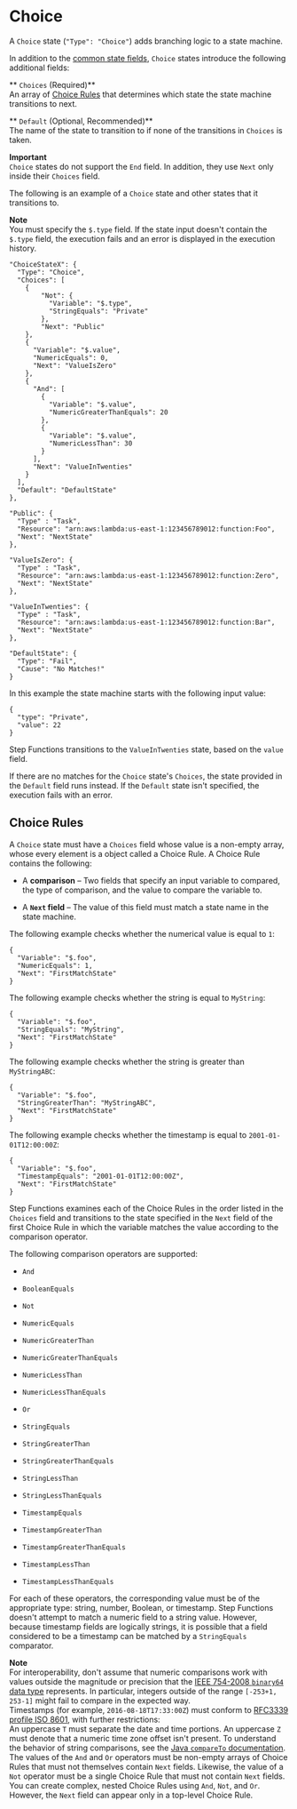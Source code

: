 # Choice<a name="amazon-states-language-choice-state"></a>

A `Choice` state \(`"Type": "Choice"`\) adds branching logic to a state machine\.

In addition to the [common state fields](amazon-states-language-states.md#amazon-states-language-common-fields), `Choice` states introduce the following additional fields:

** `Choices` \(Required\)**  
An array of [Choice Rules](#amazon-states-language-choice-state-rules) that determines which state the state machine transitions to next\.

** `Default` \(Optional, Recommended\)**  
The name of the state to transition to if none of the transitions in `Choices` is taken\.

**Important**  
 `Choice` states do not support the `End` field\. In addition, they use `Next` only inside their `Choices` field\.

The following is an example of a `Choice` state and other states that it transitions to\.

**Note**  
You must specify the `$.type` field\. If the state input doesn't contain the `$.type` field, the execution fails and an error is displayed in the execution history\.

```
"ChoiceStateX": {
  "Type": "Choice",
  "Choices": [
    {
        "Not": {
          "Variable": "$.type",
          "StringEquals": "Private"
        },
        "Next": "Public"
    },
    {
      "Variable": "$.value",
      "NumericEquals": 0,
      "Next": "ValueIsZero"
    },
    {
      "And": [
        {
          "Variable": "$.value",
          "NumericGreaterThanEquals": 20
        },
        {
          "Variable": "$.value",
          "NumericLessThan": 30
        }
      ],
      "Next": "ValueInTwenties"
    }
  ],
  "Default": "DefaultState"
},

"Public": {
  "Type" : "Task",
  "Resource": "arn:aws:lambda:us-east-1:123456789012:function:Foo",
  "Next": "NextState"
},

"ValueIsZero": {
  "Type" : "Task",
  "Resource": "arn:aws:lambda:us-east-1:123456789012:function:Zero",
  "Next": "NextState"
},

"ValueInTwenties": {
  "Type" : "Task",
  "Resource": "arn:aws:lambda:us-east-1:123456789012:function:Bar",
  "Next": "NextState"
},

"DefaultState": {
  "Type": "Fail",
  "Cause": "No Matches!"
}
```

In this example the state machine starts with the following input value:

```
{
  "type": "Private",
  "value": 22
}
```

Step Functions transitions to the `ValueInTwenties` state, based on the `value` field\.

If there are no matches for the `Choice` state's `Choices`, the state provided in the `Default` field runs instead\. If the `Default` state isn't specified, the execution fails with an error\.

## Choice Rules<a name="amazon-states-language-choice-state-rules"></a>

A `Choice` state must have a `Choices` field whose value is a non\-empty array, whose every element is a object called a Choice Rule\. A Choice Rule contains the following:

+ A **comparison** – Two fields that specify an input variable to compared, the type of comparison, and the value to compare the variable to\.

+ A **`Next` field** – The value of this field must match a state name in the state machine\.

The following example checks whether the numerical value is equal to `1`:

```
{
  "Variable": "$.foo",
  "NumericEquals": 1,
  "Next": "FirstMatchState"
}
```

The following example checks whether the string is equal to `MyString`:

```
{
  "Variable": "$.foo",
  "StringEquals": "MyString",
  "Next": "FirstMatchState"
}
```

The following example checks whether the string is greater than `MyStringABC`:

```
{
  "Variable": "$.foo",
  "StringGreaterThan": "MyStringABC",
  "Next": "FirstMatchState"
}
```

The following example checks whether the timestamp is equal to `2001-01-01T12:00:00Z`:

```
{
  "Variable": "$.foo",
  "TimestampEquals": "2001-01-01T12:00:00Z",
  "Next": "FirstMatchState"
}
```

Step Functions examines each of the Choice Rules in the order listed in the `Choices` field and transitions to the state specified in the `Next` field of the first Choice Rule in which the variable matches the value according to the comparison operator\.

The following comparison operators are supported:

+ `And`

+ `BooleanEquals`

+ `Not`

+ `NumericEquals`

+ `NumericGreaterThan`

+ `NumericGreaterThanEquals`

+ `NumericLessThan`

+ `NumericLessThanEquals`

+ `Or`

+ `StringEquals`

+ `StringGreaterThan`

+ `StringGreaterThanEquals`

+ `StringLessThan`

+ `StringLessThanEquals`

+ `TimestampEquals`

+ `TimestampGreaterThan`

+ `TimestampGreaterThanEquals`

+ `TimestampLessThan`

+ `TimestampLessThanEquals`

For each of these operators, the corresponding value must be of the appropriate type: string, number, Boolean, or timestamp\. Step Functions doesn't attempt to match a numeric field to a string value\. However, because timestamp fields are logically strings, it is possible that a field considered to be a timestamp can be matched by a `StringEquals` comparator\.

**Note**  
For interoperability, don't assume that numeric comparisons work with values outside the magnitude or precision that the [IEEE 754\-2008 `binary64` data type](https://en.wikipedia.org/wiki/IEEE_754#Basic_and_interchange_formats) represents\. In particular, integers outside of the range `[-253+1, 253-1]` might fail to compare in the expected way\.  
Timestamps \(for example, `2016-08-18T17:33:00Z`\) must conform to [RFC3339 profile ISO 8601](https://www.ietf.org/rfc/rfc3339.txt), with further restrictions:  
An uppercase `T` must separate the date and time portions\.
An uppercase `Z` must denote that a numeric time zone offset isn't present\.
To understand the behavior of string comparisons, see the [Java `compareTo` documentation](https://docs.oracle.com/javase/8/docs/api/java/lang/String.html#compareTo-java.lang.String-)\.  
The values of the `And` and `Or` operators must be non\-empty arrays of Choice Rules that must not themselves contain `Next` fields\. Likewise, the value of a `Not` operator must be a single Choice Rule that must not contain `Next` fields\.  
You can create complex, nested Choice Rules using `And`, `Not`, and `Or`\. However, the `Next` field can appear only in a top\-level Choice Rule\.